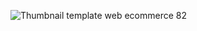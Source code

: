 ![Thumbnail template web ecommerce 82](https://github.com/user-attachments/assets/4cb979d8-a8d0-4d5b-aaf5-e39bec53fd14)
